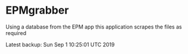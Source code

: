 # EPMgrabber
Using a database from the EPM app this application scrapes the files as required


Latest backup: Sun Sep 1 10:25:01 UTC 2019
